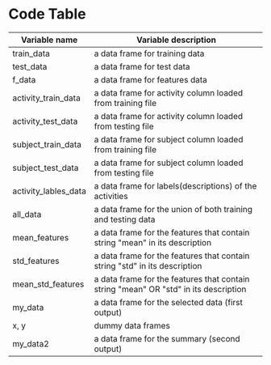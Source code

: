 
# Code Table
Variable name| Variable description
------------ | -------------
train_data                |  a data frame for training data
test_data                 |  a data frame for test data
f_data                    |  a data frame for features data
activity_train_data       |  a data frame for activity column loaded from training file
activity_test_data        |  a data frame for activity column loaded from testing file
subject_train_data        |  a data frame for subject column loaded from training file
subject_test_data         |  a data frame for subject column loaded from testing file
activity_lables_data      |  a data frame for labels(descriptions) of the activities
all_data                  |  a data frame for the union of both training and testing data
mean_features             |  a data frame for the features that contain string "mean" in its description
std_features              |  a data frame for the features that contain string "std" in its description
mean_std_features         |  a data frame for the features that contain string "mean" OR "std" in its description
my_data                   |  a data frame for the selected data (first output)
x, y                      |  dummy data frames 
my_data2                  |  a data frame for the summary (second output)
